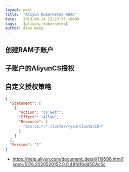 ```yaml
---
layout: post
title:  "Aliyun Kubernetes RBAC"
date:   2019-06-14 12:23:37 +0000
tags:   [aliyun, kubernetes]
author: Alan Wang
---
```


## 创建RAM子账户

## 子账户的AliyunCS授权

## 自定义授权策略

```json
{
  "Statement": [
    {
      "Action": "cs:Get*",
      "Effect": "Allow",
      "Resource": [
        "acs:cs:*:*:cluster/<yourclusterID>"
      ]
    }
  ],
  "Version": "1"
}
```



- https://help.aliyun.com/document_detail/119596.html?spm=5176.2020520152.0.0.49fd16dd5CAc5c
